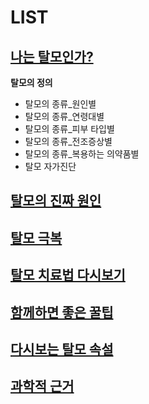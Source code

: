 # LIST
## [나는 탈모인가?](https://frontier-three.vercel.app/kr/m04/m0401)

**탈모의 정의**
- 탈모의 종류_원인별
- 탈모의 종류_연령대별
- 탈모의 종류_피부 타입별
- 탈모의 종류_전조증상별
- 탈모의 종류_복용하는 의약품별
- 탈모 자가진단

## [탈모의 진짜 원인](https://frontier-three.vercel.app/kr/m04/m0402)

## [탈모 극복](https://frontier-three.vercel.app/kr/m04/m0403)

## [탈모 치료법 다시보기](https://frontier-three.vercel.app/kr/m04/m0404)

## [함께하면 좋은 꿀팁](https://frontier-three.vercel.app/kr/m04/m0405)

## [다시보는 탈모 속설](https://frontier-three.vercel.app/kr/m04/m0406)

## [과학적 근거](https://frontier-three.vercel.app/kr/m04/m0407)

<!--stackedit_data:
eyJoaXN0b3J5IjpbLTE3Nzg1NDQ2NTQsLTEzMTQxNTAyMDksLT
E3Nzc5NTEzNTBdfQ==
-->